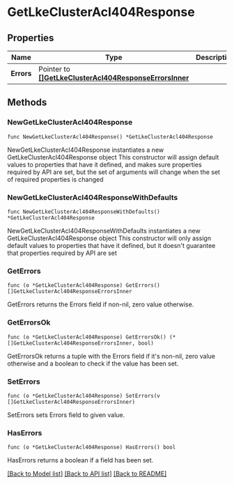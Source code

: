# GetLkeClusterAcl404Response

## Properties

Name | Type | Description | Notes
------------ | ------------- | ------------- | -------------
**Errors** | Pointer to [**[]GetLkeClusterAcl404ResponseErrorsInner**](GetLkeClusterAcl404ResponseErrorsInner.md) |  | [optional] 

## Methods

### NewGetLkeClusterAcl404Response

`func NewGetLkeClusterAcl404Response() *GetLkeClusterAcl404Response`

NewGetLkeClusterAcl404Response instantiates a new GetLkeClusterAcl404Response object
This constructor will assign default values to properties that have it defined,
and makes sure properties required by API are set, but the set of arguments
will change when the set of required properties is changed

### NewGetLkeClusterAcl404ResponseWithDefaults

`func NewGetLkeClusterAcl404ResponseWithDefaults() *GetLkeClusterAcl404Response`

NewGetLkeClusterAcl404ResponseWithDefaults instantiates a new GetLkeClusterAcl404Response object
This constructor will only assign default values to properties that have it defined,
but it doesn't guarantee that properties required by API are set

### GetErrors

`func (o *GetLkeClusterAcl404Response) GetErrors() []GetLkeClusterAcl404ResponseErrorsInner`

GetErrors returns the Errors field if non-nil, zero value otherwise.

### GetErrorsOk

`func (o *GetLkeClusterAcl404Response) GetErrorsOk() (*[]GetLkeClusterAcl404ResponseErrorsInner, bool)`

GetErrorsOk returns a tuple with the Errors field if it's non-nil, zero value otherwise
and a boolean to check if the value has been set.

### SetErrors

`func (o *GetLkeClusterAcl404Response) SetErrors(v []GetLkeClusterAcl404ResponseErrorsInner)`

SetErrors sets Errors field to given value.

### HasErrors

`func (o *GetLkeClusterAcl404Response) HasErrors() bool`

HasErrors returns a boolean if a field has been set.


[[Back to Model list]](../README.md#documentation-for-models) [[Back to API list]](../README.md#documentation-for-api-endpoints) [[Back to README]](../README.md)



